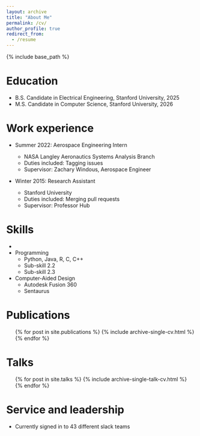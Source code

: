 ```yaml
---
layout: archive
title: "About Me"
permalink: /cv/
author_profile: true
redirect_from:
  - /resume
---
```


{% include base_path %}

Education
======
* B.S. Candidate in Electrical Engineering, Stanford University, 2025
* M.S. Candidate in Computer Science, Stanford University, 2026

Work experience
======
* Summer 2022: Aerospace Engineering Intern
  * NASA Langley Aeronautics Systems Analysis Branch
  * Duties included: Tagging issues
  * Supervisor: Zachary Windous, Aerospace Engineer

* Winter 2015: Research Assistant
  * Stanford University
  * Duties included: Merging pull requests
  * Supervisor: Professor Hub
  
Skills
======
* 
* Programming
  * Python, Java, R, C, C++
  * Sub-skill 2.2
  * Sub-skill 2.3
* Computer-Aided Design
  * Autodesk Fusion 360
  * Sentaurus

Publications
======
  <ul>{% for post in site.publications %}
    {% include archive-single-cv.html %}
  {% endfor %}</ul>
  
Talks
======
  <ul>{% for post in site.talks %}
    {% include archive-single-talk-cv.html %}
  {% endfor %}</ul>
  
  
Service and leadership
======
* Currently signed in to 43 different slack teams
